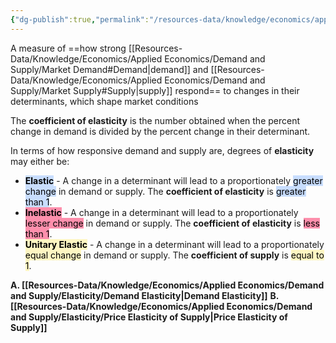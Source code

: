 ```yaml
---
{"dg-publish":true,"permalink":"/resources-data/knowledge/economics/applied-economics/demand-and-supply/elasticity/elasticity/"}
---
```


A measure of ==how strong [[Resources-Data/Knowledge/Economics/Applied Economics/Demand and Supply/Market Demand#Demand\|demand]] and [[Resources-Data/Knowledge/Economics/Applied Economics/Demand and Supply/Market Supply#Supply\|supply]] respond== to changes in their determinants, which shape market conditions

The **coefficient of elasticity** is the number obtained when the percent change in demand is divided by the percent change in their determinant.

In terms of how responsive demand and supply are, degrees of **elasticity** may either be:
* **<mark style="background: #ADCCFFA6;">Elastic</mark>** - A change in a determinant will lead to a proportionately <mark style="background: #ADCCFFA6;">greater change</mark> in demand or supply. The **coefficient of elasticity** is <mark style="background: #ADCCFFA6;">greater than 1</mark>.
* **<mark style="background: #FF5582A6;">Inelastic</mark>** - A change in a determinant will lead to a proportionately <mark style="background: #FF5582A6;">lesser change</mark> in demand or supply. The **coefficient of elasticity** is <mark style="background: #FF5582A6;">less than 1</mark>.
* **<mark style="background: #FFF3A3A6;">Unitary Elastic</mark>** - A change in a determinant will lead to a proportionately <mark style="background: #FFF3A3A6;">equal change</mark> in demand or supply. The **coefficient of supply** is <mark style="background: #FFF3A3A6;">equal to 1</mark>.

**A. [[Resources-Data/Knowledge/Economics/Applied Economics/Demand and Supply/Elasticity/Demand Elasticity\|Demand Elasticity]]**
**B. [[Resources-Data/Knowledge/Economics/Applied Economics/Demand and Supply/Elasticity/Price Elasticity of Supply\|Price Elasticity of Supply]]**
